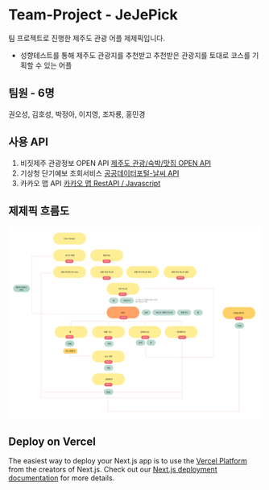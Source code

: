 # Team-Project - JeJePick
팀 프로젝트로 진행한 제주도 관광 어플 제제픽입니다.
- 성향테스트를 통해 제주도 관광지를 추천받고 추천받은 관광지를 토대로 코스를 기획할 수 있는 어플


## 팀원 - 6명 
권오성, 김호성, 박정아, 이지영, 조자룡, 홍민경


## 사용 API 
1. 비짓제주 관광정보 OPEN API
   [제주도 관광/숙박/맛집 OPEN API](https://www.visitjeju.net/kr/visitjejuapi)
2. 기상청 단기예보 조회서비스
   [공공데이터포털-날씨 API](https://www.data.go.kr/tcs/dss/selectApiDataDetailView.do?publicDataPk=15084084)
3. 카카오 맵 API
   [카카오 맵 RestAPI / Javascript](https://apis.map.kakao.com/)


## 제제픽 흐름도 
<img src="./public/asset/jejepick.png" alt="제제픽 흐름도"/>


## Deploy on Vercel

The easiest way to deploy your Next.js app is to use the [Vercel Platform](https://vercel.com/new?utm_medium=default-template&filter=next.js&utm_source=create-next-app&utm_campaign=create-next-app-readme) from the creators of Next.js.
Check out our [Next.js deployment documentation](https://nextjs.org/docs/deployment) for more details.
